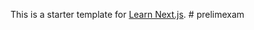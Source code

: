 This is a starter template for [Learn Next.js](https://nextjs.org/learn).
#   p r e l i m e x a m  
 